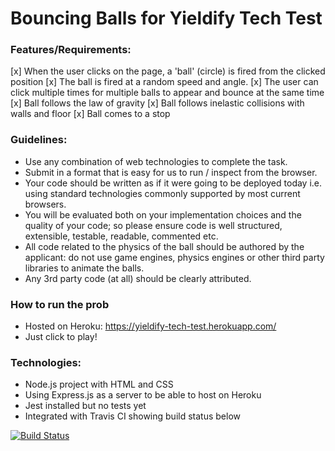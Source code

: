 # Bouncing Balls for Yieldify Tech Test

### Features/Requirements:

[x] When the user clicks on the page, a 'ball' (circle) is fired from the clicked position
[x] The ball is fired at a random speed and angle.
[x] The user can click multiple times for multiple balls to appear and bounce at the same time
[x] Ball follows the law of gravity
[x] Ball follows inelastic collisions with walls and floor
[x] Ball comes to a stop

### Guidelines:

- Use any combination of web technologies to complete the task.
- Submit in a format that is easy for us to run / inspect from the browser.
- Your code should be written as if it were going to be deployed today i.e. using standard technologies commonly supported by most current browsers.
- You will be evaluated both on your implementation choices and the quality of your code; so please ensure code is well structured, extensible, testable, readable, commented etc.
- All code related to the physics of the ball should be authored by the applicant: do not use game engines, physics engines or other third party libraries to animate the balls.
- Any 3rd party code (at all) should be clearly attributed.

### How to run the prob

- Hosted on Heroku: https://yieldify-tech-test.herokuapp.com/
- Just click to play!

### Technologies:

- Node.js project with HTML and CSS
- Using Express.js as a server to be able to host on Heroku
- Jest installed but no tests yet
- Integrated with Travis CI showing build status below

[![Build Status](https://app.travis-ci.com/fg24davies/yieldifyTechTest.svg?branch=main)](https://app.travis-ci.com/fg24davies/yieldifyTechTest)
